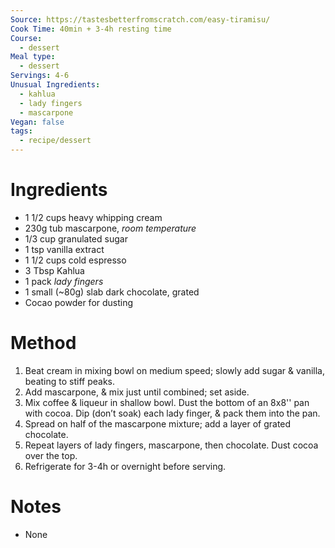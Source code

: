 ```yaml
---
Source: https://tastesbetterfromscratch.com/easy-tiramisu/
Cook Time: 40min + 3-4h resting time
Course:
  - dessert
Meal type:
  - dessert
Servings: 4-6
Unusual Ingredients:
  - kahlua
  - lady fingers
  - mascarpone
Vegan: false
tags:
  - recipe/dessert
---
```

# Ingredients

- 1 1/2 cups heavy whipping cream
- 230g tub mascarpone, *room temperature*
- 1/3 cup granulated sugar
- 1 tsp vanilla extract
- 1 1/2 cups cold espresso
- 3 Tbsp Kahlua
- 1 pack _lady fingers_
- 1 small (~80g) slab dark chocolate, grated
- Cocao powder for dusting

# Method

1. Beat cream in mixing bowl on medium speed; slowly add sugar & vanilla, beating to stiff peaks.
2. Add mascarpone, & mix just until combined; set aside.
3. Mix coffee & liqueur in shallow bowl. Dust the bottom of an 8x8'' pan with cocoa. Dip (don’t soak) each lady finger, & pack them into the pan.
4. Spread on half of the mascarpone mixture; add a layer of grated chocolate.
5. Repeat layers of lady fingers, mascarpone, then chocolate. Dust cocoa over the top.
6. Refrigerate for 3-4h or overnight before serving.

# Notes

- None